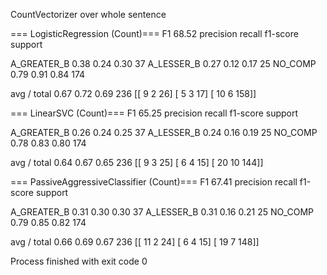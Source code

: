 CountVectorizer over whole sentence

=== LogisticRegression (Count)===
F1 68.52
             precision    recall  f1-score   support

A_GREATER_B       0.38      0.24      0.30        37
 A_LESSER_B       0.27      0.12      0.17        25
    NO_COMP       0.79      0.91      0.84       174

avg / total       0.67      0.72      0.69       236
 [[  9   2  26]
 [  5   3  17]
 [ 10   6 158]]



=== LinearSVC (Count)===
F1 65.25
             precision    recall  f1-score   support

A_GREATER_B       0.26      0.24      0.25        37
 A_LESSER_B       0.24      0.16      0.19        25
    NO_COMP       0.78      0.83      0.80       174

avg / total       0.64      0.67      0.65       236
 [[  9   3  25]
 [  6   4  15]
 [ 20  10 144]]


=== PassiveAggressiveClassifier (Count)===
F1 67.41
             precision    recall  f1-score   support

A_GREATER_B       0.31      0.30      0.30        37
 A_LESSER_B       0.31      0.16      0.21        25
    NO_COMP       0.79      0.85      0.82       174

avg / total       0.66      0.69      0.67       236
 [[ 11   2  24]
 [  6   4  15]
 [ 19   7 148]]


Process finished with exit code 0

